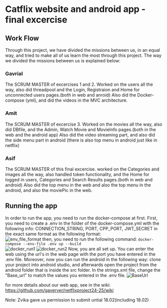 # Catflix website and android app - final excercise

## Work Flow
Through this project, we have divided the missions between us, in an equal way, and tried to make all of us learn the most through this project.
The way we divided the missions between us is explained below:
### Gavrial
The SCRUM MASTER of excercises 1 and 2.
Worked on the users all the way, also did threadpool and the Login, Registraion and Home for unconnected users pages.(both in web and anroid)
Also did the Docker-compose (yml), and did the videos in the MVC architecture.
### Amit
The SCRUM MASTER of excercise 3.
Worked on the movies all the way, also did DBfile, and the Admin, Watch Movie and MovieInfo pages.(both in the web and the android app)
Also did the video streaming part, and also did the side menu part in android (there is also top menu in android just like in netflix)
### Asif
The SCRUM MASTER of this final excercise.
worked on the Categories and images all the way, also handled token functionality, and the Home for logged in users, Categories and Search Results pages.(both in web and android)
Also did the top menu in the web and also the top menu in the android, and also the moviePic in the web.
## Running the app
In order to run the app, you need to run the docker-compose at first. First, you need to create a .env in the folder of the docker-compose.yml with the following info: CONNECTION_STRING, PORT, CPP_PORT, JWT_SECRET in the exact same format as the following format:  
![env_file_format](https://github.com/user-attachments/assets/f4b540f6-3770-404c-876a-f854d15116e1)
then, you need to run the following command:
`docker-compose --env-file .env up --build`  
![docker_run1](https://github.com/user-attachments/assets/67f16ff3-0c69-41f6-b318-804d62b1783a)
![docker_run2](https://github.com/user-attachments/assets/7338d08c-b131-441a-b352-b7860d27d96f)
Now, you are all set up. You can enter the web using the url's in the web page with the port you have entered in the .env file. Moreover, now you can run the android in the following way: 
clone your project into android studio, and afterwards open the project from the android folder that is inside the src folder.
In the strings.xml file, change the "Base_url" to match the values you entered in the .env file.
![BaseUrl](https://github.com/user-attachments/assets/0143c48a-29e9-4375-a1ac-859efa69c50f)

for more details about our web app, see in the wiki: https://github.com/gaverver/netflixproject24-25/wiki

Note: Zvika gave us permission to submit untial 18.02(including 18.02)












